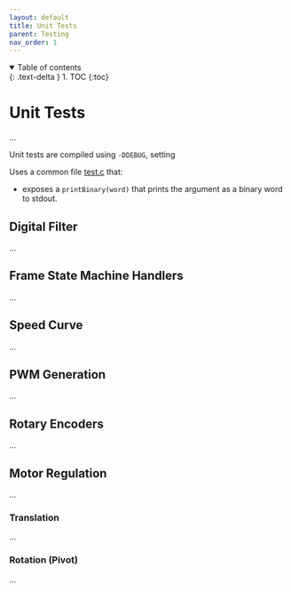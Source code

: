 ```yaml
---
layout: default
title: Unit Tests
parent: Testing
nav_order: 1
---
```


<details open markdown="block">
  <summary>
    Table of contents
  </summary>
  {: .text-delta }
1. TOC
{:toc}
</details>

# Unit Tests
...

Unit tests are compiled using `-DDEBUG`, setting 

Uses a common file [test.c](https://github.com/DemonicTricycle/DemonicTricycle-ELECH309/blob/main/test/test.c) that:
- exposes a `printBinary(word)` that prints the argument as a binary word to stdout.

## Digital Filter
...

## Frame State Machine Handlers
...

## Speed Curve
...

## PWM Generation
...

## Rotary Encoders
...

## Motor Regulation
...

### Translation
...

### Rotation (Pivot)
...

